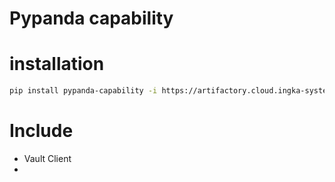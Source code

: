 # Pypanda capability


# installation
```bash
pip install pypanda-capability -i https://artifactory.cloud.ingka-system.cn/artifactory/api/pypi/ccoecn-pypi-virtual/simple
```
# Include

- Vault Client
- 